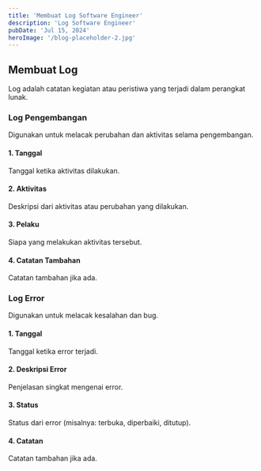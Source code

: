 ```yaml
---
title: 'Membuat Log Software Engineer'
description: 'Log Software Engineer'
pubDate: 'Jul 15, 2024'
heroImage: '/blog-placeholder-2.jpg'
---
```


## Membuat Log
Log adalah catatan kegiatan atau peristiwa yang terjadi dalam perangkat lunak.

### Log Pengembangan

Digunakan untuk melacak perubahan dan aktivitas selama pengembangan.

#### 1. Tanggal
Tanggal ketika aktivitas dilakukan.

#### 2. Aktivitas
Deskripsi dari aktivitas atau perubahan yang dilakukan.

#### 3. Pelaku
Siapa yang melakukan aktivitas tersebut.

#### 4. Catatan Tambahan
Catatan tambahan jika ada.

### Log Error

Digunakan untuk melacak kesalahan dan bug.

#### 1. Tanggal
Tanggal ketika error terjadi.

#### 2. Deskripsi Error
Penjelasan singkat mengenai error.

#### 3. Status
Status dari error (misalnya: terbuka, diperbaiki, ditutup).

#### 4. Catatan
Catatan tambahan jika ada.